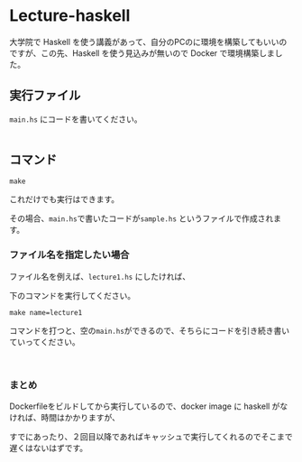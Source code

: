 # Lecture-haskell

大学院で Haskell を使う講義があって、自分のPCのに環境を構築してもいいのですが、この先、Haskell を使う見込みが無いので Docker で環境構築しました。

## 実行ファイル

`main.hs` にコードを書いてください。<br><br>


## コマンド

``` make
make
```

これだけでも実行はできます。

その場合、`main.hs`で書いたコードが`sample.hs` というファイルで作成されます。

### ファイル名を指定したい場合

ファイル名を例えば、`lecture1.hs` にしたければ、

下のコマンドを実行してください。

``` make
make name=lecture1
```

コマンドを打つと、空の`main.hs`ができるので、そちらにコードを引き続き書いていってください。

<br>

### まとめ

Dockerfileをビルドしてから実行しているので、docker image に haskell がなければ、時間はかかりますが、

すでにあったり、２回目以降であればキャッシュで実行してくれるのでそこまで遅くはないはずです。